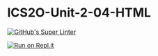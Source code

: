 # ICS2O-Unit-2-04-HTML

[![GitHub's Super Linter](https://github.com/Brayden-Blank/ICS2O-Unit-2-04-HTML/actions/workflows/main.yml/badge.svg)](https://github.com/Brayden-Blank/ICS2O-Unit-2-04-HTML/actions/workflows/main.yml)

[![Run on Repl.it](https://repl.it/badge/github/<Brayden-Blank>/<ICS2O-Unit-2-04-HTML>)](https://repl.it/github/<Brayden-Blank>/<ICS2O-Unit-2-04-HTML>)
